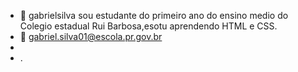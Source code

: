 - 👋 gabrielsilva
sou estudante do primeiro ano do ensino medio do Colegio estadual Rui Barbosa,esotu aprendendo HTML e CSS.
- 🌱 gabriel.silva01@escola.pr.gov.br
- 
- .

<!---
gabrielsilva03/gabrielsilva03 is a ✨ special ✨ repository because its `README.md` (this file) appears on your GitHub profile.
You can click the Preview link to take a look at your changes.
--->
